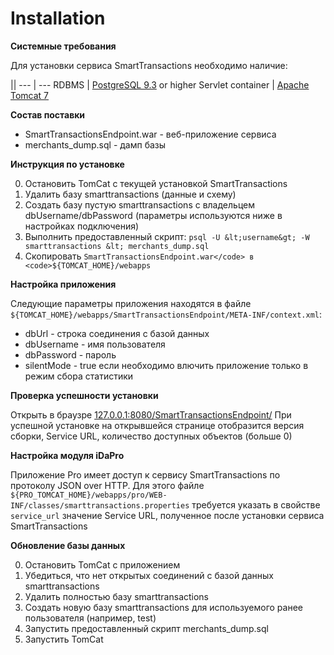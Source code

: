 # Installation

**Системные требования**

Для установки сервиса SmartTransactions необходимо наличие:

 ||
--- | ---
RDBMS | [PostgreSQL 9.3](https://www.postgresql.org/download/) or higher
Servlet container | [Apache Tomcat 7](http://tomcat.apache.org/download-70.cgi)

**Состав поставки**

- SmartTransactionsEndpoint.war - веб-приложение сервиса
- merchants_dump.sql - дамп базы

**Инструкция по установке**

0. Остановить TomCat с текущей установкой SmartTransactions
0. Удалить базу smarttransactions (данные и схему)
0. Создать базу пустую smarttransactions с владельцем dbUsername/dbPassword (параметры используются ниже в настройках подключения)
0. Выполнить предоставленный скрипт: ``psql -U &lt;username&gt; -W smarttransactions &lt; merchants_dump.sql``
0. Скопировать ``SmartTransactionsEndpoint.war</code> в <code>${TOMCAT_HOME}/webapps``

**Настройка приложения**

Следующие параметры приложения находятся в файле ``${TOMCAT_HOME}/webapps/SmartTransactionsEndpoint/META-INF/context.xml``:

- dbUrl - строка соединения с базой данных
- dbUsername - имя пользователя
- dbPassword - пароль
- silentMode - true если необходимо влючить приложение только в режим сбора статистики

**Проверка успешности установки**

Открыть в браузре [127.0.0.1:8080/SmartTransactionsEndpoint/](http://127.0.0.1:8080/SmartTransactionsEndpoint/)
При успешной установке на открывшейся странице отобразится версия сборки, Service URL, количество доступных объектов (больше 0)

**Настройка модуля iDaPro**

Приложение Pro имеет доступ к сервису SmartTransactions по протоколу JSON over HTTP.
Для этого файле ``${PRO_TOMCAT_HOME}/webapps/pro/WEB-INF/classes/smarttransactions.properties`` требуется указать в свойстве ``service_url`` значение Service URL, полученное после установки сервиса SmartTransactions

**Обновление базы данных**

0. Остановить TomCat с приложением
0. Убедиться, что нет открытых соединений с базой данных smarttransactions
0. Удалить полностью базу smarttransactions
0. Создать новую базу smarttransactions для используемого ранее пользователя (например, test)
0. Запустить предоставленный скрипт merchants_dump.sql
0. Запустить TomCat
